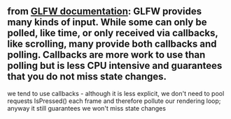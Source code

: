 from [GLFW documentation](https://www.glfw.org/docs/3.3/input_guide.html):
GLFW provides many kinds of input. While some can only be polled, like time,
or only received via callbacks, like scrolling, many provide both callbacks
and polling. Callbacks are more work to use than polling but is less CPU
intensive and guarantees that you do not miss state changes.
---
we tend to use callbacks - although it is less explicit, we don't need to
pool requests IsPressed() each frame and therefore pollute our rendering loop;
anyway it still guarantees we won't miss state changes